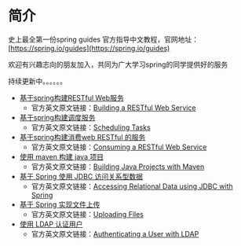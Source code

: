 # 简介

史上最全第一份spring guides 官方指导中文教程，官网地址：[https://spring.io/guides](https://spring.io/guides)

欢迎有兴趣志向的朋友加入，共同为广大学习spring的同学提供好的服务

持续更新中。。。。。。

* [基于spring构建RESTful Web服务](spring-guides-zhong-wen-jiao-cheng/gs-rest-service.md)
  * 官方英文原文链接：[Building a RESTful Web Service](https://spring.io/guides/gs/rest-service/)
* [基于spring构建调度服务](spring-guides-zhong-wen-jiao-cheng/gs-scheduling-tasks.md)
  * 官方英文原文链接：[Scheduling Tasks](https://spring.io/guides/gs/scheduling-tasks/)
* [基于spring构建消费web RESTful 的服务](spring-guides-zhong-wen-jiao-cheng/gs-consuming-rest.md)
  * 官方英文原文链接：[Consuming a RESTful Web Service](https://spring.io/guides/gs/consuming-rest/)
* [使用 maven 构建 java 项目](spring-guides-zhong-wen-jiao-cheng/gs-maven.md)
  * 官方英文原文链接：[Building Java Projects with Maven](https://spring.io/guides/gs/maven/)
* [基于 Spring 使用 JDBC 访问关系型数据](spring-guides-zhong-wen-jiao-cheng/gs-relational-data-access.md)
  * 官方英文原文链接：[Accessing Relational Data using JDBC with Spring](https://spring.io/guides/gs/relational-data-access/)
* [基于 Spring 实现文件上传](spring-guides-zhong-wen-jiao-cheng/gs-uploading-files.md)
  * 官方英文原文链接：[Uploading Files](https://spring.io/guides/gs/uploading-files/)
* [使用 LDAP 认证用户](spring-guides-zhong-wen-jiao-cheng/gs-authenticating-ldap.md)
  * 官方英文原文链接：[Authenticating a User with LDAP](https://spring.io/guides/gs/authenticating-ldap/)

